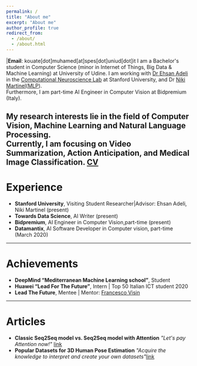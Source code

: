 ```yaml
---
permalink: /
title: "About me"
excerpt: "About me"
author_profile: true
redirect_from:
  - /about/
  - /about.html
---
```


|**Email**: kouate[dot]muhamed[at]spes[dot]uniud[dot]it
I am a Bachelor's student in Computer Science (minor in Internet of Things, Big Data & Machine Learning) at University of Udine.
I am working with [Dr Ehsan Adeli](https://stanford.edu/~eadeli/) in the [Computational Neuroscience Lab](http://cnslab.stanford.edu/) at Stanford University, and Dr [Niki Martinel](https://users.dimi.uniud.it/~niki.martinel/)([MLP](https://machinelearning.uniud.it/)). <br/>
Furthermore, I am part-time AI Engineer in Computer Vision at Bidpremium (Italy).

My research interests lie in the field of Computer Vision, Machine Learning and Natural Language Processing. <br/>
Currently, I am focusing on Video Summarization, Action Anticipation, and Medical Image Classification. [CV](http://kouatemuhamed.github.io/files/MuhamedKouateResume2020.pdf) <br/>
----------------------------------------------------------------
Experience
==========
- **Stanford University**, Visiting Student Researcher|Advisor: Ehsan Adeli, Niki Martinel (present)
- **Towards Data Science**, AI Writer (present)
- **Bidpremium**, AI Engineer in Computer Vision,part-time (present)
- **Datamantix**, AI Software Developer in Computer vision, part-time (March 2020) <br/>

----------------------------------------------------------------
Achievements
==========
- **DeepMind “Mediterranean Machine Learning school”**, Student
- **Huawei “Lead For The Future”**, Intern | Top 50 Italian ICT student 2020
- **Lead The Future**, Mentee | Mentor: [Francesco Visin](https://scholar.google.it/citations?user=kaAnZw0AAAAJ&hl=en) <br/>

----------------------------------------------------------------
Articles
==========
- **Classic Seq2Seq model vs. Seq2Seq model with Attention**
 *"Let's pay Attention now!"* [link](https://towardsdatascience.com/classic-seq2seq-model-vs-seq2seq-model-with-attention-31527c77b28a)
- **Popular Datasets for 3D Human Pose Estimation**
 *"Acquire the knowledge to interpret and create your own datasets"*[link](https://pub.towardsai.net/popular-datasets-for-3d-human-pose-estimation-a309b5700f9c)
